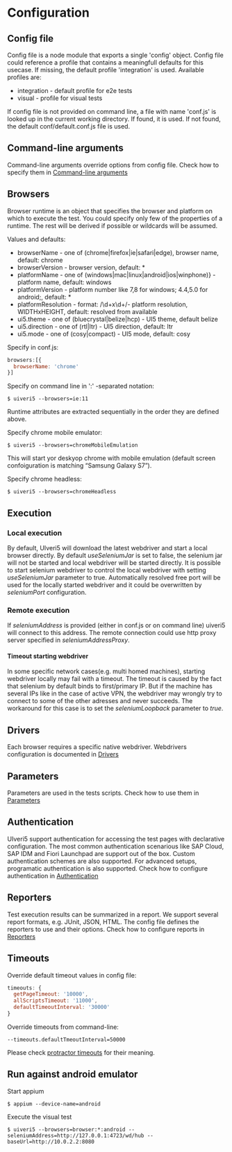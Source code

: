 # Configuration

## Config file
Config file is a node module that exports a single 'config' object.
Config file could reference a profile that contains a meaningfull defaults for this usecase. If missing, the default profile 'integration' is used. 
Available profiles are:
* integration - default profile for e2e tests
* visual - profile for visual tests

If config file is not provided on command line, a file with name 'conf.js' is looked up in the current working directory.
If found, it is used. If not found, the default conf/default.conf.js file is used.

## Command-line arguments
Command-line arguments override options from config file. 
Check how to specify them in [Command-line arguments](console.md)

## Browsers
Browser runtime is an object that specifies the browser and platform on which to execute the test. 
You could specify only few of the properties of a runtime. The rest will be derived if possible or wildcards will be assumed. 

Values and defaults:
* browserName - one of (chrome|firefox|ie|safari|edge), browser name, default: chrome
* browserVersion - browser version, default: *
* platformName - one of (windows|mac|linux|android|ios|winphone)} - platform name, default: windows
* platformVersion - platform number like 7,8 for windows; 4.4,5.0 for android;, default: *
* platformResolution - format: /\d+x\d+/- platform resolution, WIDTHxHEIGHT, default: resolved from available
* ui5.theme - one of (bluecrystal|belize|hcp) - UI5 theme, default belize
* ui5.direction - one of (rtl|ltr) - UI5 direction, default: ltr
* ui5.mode - one of (cosy|compact) - UI5 mode, default: cosy

Specify in conf.js:
```javascript
browsers:[{
  browserName: 'chrome'
}]
```

Specify on command line in ':' -separated notation:
```
$ uiveri5 --browsers=ie:11
```
Runtime attributes are extracted sequentially in the order they are defined above.


Specify chrome mobile emulator:
```
$ uiveri5 --browsers=chromeMobileEmulation
```
This will start yor deskyop chrome with mobile emulation (default screen confoiguration is matching “Samsung Galaxy S7”).

Specify chrome headless:
```
$ uiveri5 --browsers=chromeHeadless
```

## Execution

### Local execution
By default, UIveri5 will download the latest webdriver and start a local browser directly.
By default _useSeleniumJar_ is set to false, the selenium jar will not be started and local webdriver will be started directly. 
It is possible to start selenium webdriver to control the local webdriver with setting _useSeleniumJar_ parameter to true. 
Automatically resolved free port will be used for the locally started webdriver and it could be overwritten by _seleniumPort_ configuration.

### Remote execution
If _seleniumAddress_ is provided (either in conf.js or on command line) uiveri5 will connect to this address.
The remote connection could use http proxy server specified in _seleniumAddressProxy_.

#### Timeout starting webdriver
In some specific network cases(e.g. multi homed machines), starting webdriver locally may fail with a timeout. The timeout is caused by the fact that selenium by default binds to first/primary IP. But if the machine has several IPs like in the case of active VPN, the webdriver may wrongly try to connect to some of the other adresses and never succeeds. The workaround for this case is to set the _seleniumLoopback_ parameter to _true_.

## Drivers
Each browser requires a specific native webdriver. Webdrivers configuration is documented in [Drivers](drivers.md)

## Parameters 
Parameters are used in the tests scripts. Check how to use them in [Parameters](parameters.md)

## Authentication
UIveri5 support authentication for accessing the test pages with declarative configuration. The most common authentication scenarious like SAP Cloud, SAP IDM and Fiori Launchpad are support out of the box. Custom authentication schemes are also supported. For advanced setups, programatic authentication is also supported.
Check how to configure authentication in [Authentication](authentication.md)

## Reporters
Test execution results can be summarized in a report. We support several report formats, e.g. JUnit, JSON, HTML. The config file defines the reporters to use and their options.
Check how to configure reports in [Reporters](reporters.md)

## Timeouts
Override default timeout values in config file:
```javascript
timeouts: {
  getPageTimeout: '10000',
  allScriptsTimeout: '11000',
  defaultTimeoutInterval: '30000'
}
```

Override timeouts from command-line:
```
--timeouts.defaultTmeoutInterval=50000
```
Please check [protractor timeouts](https://github.com/angular/protractor/blob/master/docs/timeouts.md)
for their meaning.

## Run against android emulator
Start appium
```
$ appium --device-name=android
```
Execute the visual test
```
$ uiveri5 --browsers=browser:*:android --seleniumAddress=http://127.0.0.1:4723/wd/hub --baseUrl=http://10.0.2.2:8080
```

